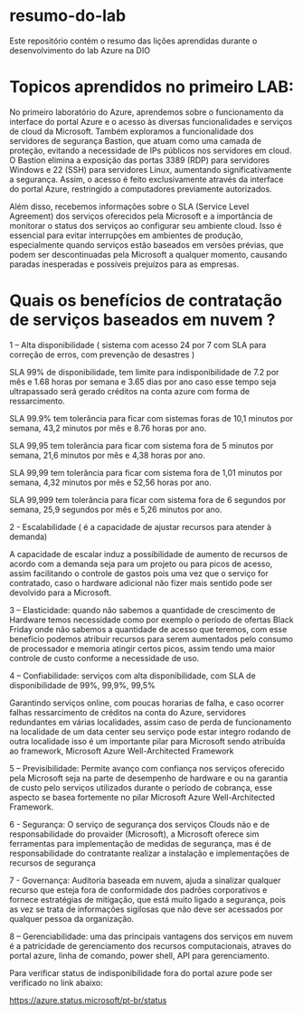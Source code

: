# resumo-do-lab
Este repositório contém o resumo das lições aprendidas durante o desenvolvimento do lab Azure na DIO

# Topicos aprendidos no primeiro LAB: 

No primeiro laboratório do Azure, aprendemos sobre o funcionamento da interface do portal Azure e o acesso às diversas funcionalidades e serviços de cloud da Microsoft. Também exploramos a funcionalidade dos servidores de segurança Bastion, que atuam como uma camada de proteção, evitando a necessidade de IPs públicos nos servidores em cloud. O Bastion elimina a exposição das portas 3389 (RDP) para servidores Windows e 22 (SSH) para servidores Linux, aumentando significativamente a segurança. Assim, o acesso é feito exclusivamente através da interface do portal Azure, restringido a computadores previamente autorizados.

Além disso, recebemos informações sobre o SLA (Service Level Agreement) dos serviços oferecidos pela Microsoft e a importância de monitorar o status dos serviços ao configurar seu ambiente cloud. Isso é essencial para evitar interrupções em ambientes de produção, especialmente quando serviços estão baseados em versões prévias, que podem ser descontinuadas pela Microsoft a qualquer momento, causando paradas inesperadas e possíveis prejuízos para as empresas.

# Quais os benefícios de contratação de serviços baseados em nuvem ?  

1 – Alta disponibilidade ( sistema com acesso 24 por 7 com SLA para correção de erros, com prevenção de desastres )  

 

SLA 99% de disponibilidade, tem limite para indisponibilidade de 7.2 por mês e  1.68 horas por semana e 3.65 dias por ano caso esse tempo seja ultrapassado será gerado créditos na conta azure com forma de ressarcimento.  

 

SLA 99.9%  tem tolerância para ficar com sistemas foras de 10,1 minutos por semana, 43,2 minutos por mês e 8.76 horas por ano.  

 

SLA 99,95 tem tolerância para ficar com sistema fora de 5 minutos por semana, 21,6 minutos por mês e 4,38 horas por ano.  

 

SLA 99,99 tem tolerância para ficar com sistema fora de 1,01 minutos por semana, 4,32  minutos por mês e 52,56 horas por ano.  

 

SLA 99,999 tem tolerância para ficar com sistema fora de 6 segundos por semana, 25,9 segundos por mês e 5,26 minutos  por ano.  

 

2  - Escalabilidade ( é a capacidade de  ajustar recursos para atender à demanda)  

A capacidade de escalar induz a possibilidade de aumento de recursos de acordo com a demanda seja para um projeto ou para picos de acesso, assim facilitando o controle de gastos pois uma vez que o serviço for contratado, caso o hardware adicional não fizer mais sentido pode ser devolvido para a Microsoft. 

 

3 – Elasticidade: quando não sabemos a quantidade de crescimento de Hardware temos necessidade como por exemplo o período de ofertas Black Friday onde não sabemos a quantidade de acesso que teremos, com esse benefício podemos atribuir recursos para serem aumentados pelo consumo de processador e memoria atingir certos picos, assim tendo uma maior controle de custo conforme a necessidade de uso.  

 

4 – Confiabilidade: serviços com alta disponibilidade, com SLA de disponibilidade de 99%, 99,9%, 99,5% 

Garantindo serviços online, com poucas horarias de falha, e caso ocorrer falhas ressarcimento de créditos na conta do Azure, servidores redundantes em várias localidades, assim caso de perda de funcionamento na localidade de um data center seu serviço pode estar integro rodando de outra localidade isso é um importante pilar para Microsoft sendo atribuída ao framework, Microsoft Azure Well-Architected Framework 

 

5 – Previsibilidade: Permite avanço com confiança nos serviços oferecido pela Microsoft seja na parte de desempenho de hardware e  ou na garantia de custo pelo serviços utilizados durante o período de cobrança, esse aspecto se basea fortemente no pilar Microsoft Azure Well-Architected Framework. 

 

6 - Segurança: O serviço de segurança dos serviços Clouds não e de responsabilidade do provaider (Microsoft), a Microsoft oferece sim ferramentas para implementação de medidas de segurança, mas é de responsabilidade do contratante realizar a instalação e implementações de recursos de segurança  

 

7 - Governança: Auditoria baseada em nuvem, ajuda a sinalizar qualquer recurso que esteja fora de conformidade dos padrões corporativos e fornece estratégias de mitigação, que está muito ligado a segurança, pois as vez se trata de informações sigilosas que não deve ser acessados por qualquer pessoa da organização. 

 

8 – Gerenciabilidade: uma das principais vantagens dos serviços em nuvem é a patricidade de gerenciamento dos recursos computacionais, atraves do portal azure, linha de comando, power shell, API para gerenciamento.  


Para verificar status de indisponibilidade fora do portal azure pode ser verificado no link abaixo:  

 

https://azure.status.microsoft/pt-br/status 
